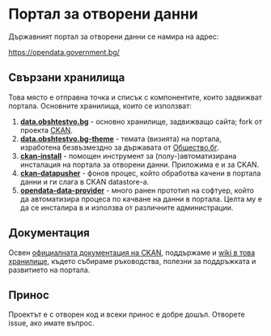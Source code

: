 # Портал за отворени данни

Държавният портал за отворени данни се намира на адрес:

https://opendata.government.bg/

## Свързани хранилища

Това място е отправна точка и списък с компонентите, които задвижват портала. Основните хранилища, които се използват:

1. [**data.obshtestvo.bg**](https://github.com/obshtestvo/data.obshtestvo.bg) - основно хранилище, задвижващо сайта; fork от проекта [CKAN](http://ckan.org).
2. [**data.obshtestvo.bg-theme**](https://github.com/obshtestvo/data.obshtestvo.bg-theme) - темата (визията) на портала, изработена безвъзмездно за държавата от [Общество.бг](http://www.obshtestvo.bg/).
3. [**ckan-install**](https://github.com/obshtestvo/ckan-install) - помощен инструмент за (полу-)автоматизирана инсталация на портала за отворени данни. Приложима е и за CKAN.
4. [**ckan-datapusher**](https://github.com/obshtestvo/ckan-datapusher) - фонов процес, който обработва качени в портала данни и ги слага в CKAN datastore-а.
5. [**opendata-data-provider**](https://github.com/obshtestvo/opendata-data-provider) - много ранен прототип на софтуер, който да автоматизира процеса по качване на данни в портала. Целта му е да се инсталира в и използва от различните администрации.

## Документация

Освен [официалната документация на CKAN](http://docs.ckan.org/), поддържаме и [wiki в това хранилище](https://github.com/obshtestvo/opendata/wiki), където събираме ръководства, полезни за поддръжката и развитието на портала.

## Принос

Проектът е с отворен код и всеки принос е добре дошъл. Отворете issue, ако имате въпрос.


